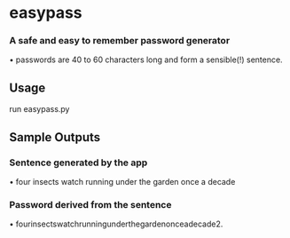 # easypass
### A safe and easy to remember password generator

• passwords are 40 to 60 characters long and form a sensible(!) sentence. 

## Usage
run easypass.py

## Sample Outputs

### Sentence generated by the app
• four insects watch running under the garden once a decade

### Password derived from the sentence
• fourinsectswatchrunningunderthegardenonceadecade2.
